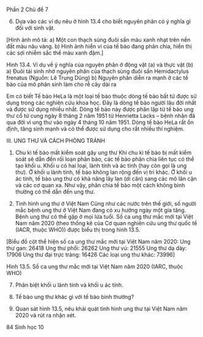Phần 2
Chủ đề 7

6. Dựa vào các ví dụ nêu ở hình 13.4 cho biết nguyên phân có ý nghĩa gì đối với sinh vật.

[Hình ảnh mô tả:
a) Một con thạch sùng đuôi sần màu xanh nhạt trên nền đất màu nâu vàng.
b) Hình ảnh hiển vi của tế bào đang phân chia, hiển thị các sợi nhiễm sắc thể màu xanh đậm.]

Hình 13.4. Ví dụ về ý nghĩa của nguyên phân ở động vật (a) và thực vật (b)
a) Đuôi tái sinh nhờ nguyên phân của thạch sùng đuôi sần Hemidactylus frenatus (Nguồn: Lê Trung Dũng)
b) Nguyên phân diễn ra mạnh ở các tế bào của mô phân sinh làm cho rễ cây dài ra

Em có biết
Tế bào HeLa là một loại tế bào thuộc dòng tế bào bất tử được sử dụng trong các nghiên cứu khoa học. Đây là dòng tế bào người lâu đời nhất và được sử dụng nhiều nhất. Dòng tế bào này được phân lập từ tế bào ung thư cổ tử cung ngày 8 tháng 2 năm 1951 từ Henrietta Lacks – bệnh nhân đã qua đời vì ung thư vào ngày 4 tháng 10 năm 1951. Dòng tế bào HeLa rất ổn định, tăng sinh mạnh và có thể được sử dụng cho rất nhiều thí nghiệm.

III. UNG THƯ VÀ CÁCH PHÒNG TRÁNH
1. Chu kì tế bào mất kiểm soát gây ung thư
Khi chu kì tế bào bị mất kiểm soát sẽ dẫn đến rối loạn phân bào, các tế bào phân chia liên tục có thể tạo khối u. Khối u có hai loại, lành tính và ác tính (hay còn gọi là ung thư). Ở khối u lành tính, tế bào không lan rộng đến vị trí khác. Ở khối u ác tính, tế bào ung thư có khả năng lây lan (di căn) sang các mô lân cận và các cơ quan xa. Như vậy, phân chia tế bào một cách không bình thường có thể dẫn đến ung thư.

2. Tình hình ung thư ở Việt Nam
Cũng như các nước trên thế giới, số người mắc bệnh ung thư ở Việt Nam đang có xu hướng ngày một gia tăng. Bệnh ung thư có thể gặp ở mọi lứa tuổi. Số ca ung thư mắc mới tại Việt Nam năm 2020 (theo thống kê của Cơ quan nghiên cứu ung thư quốc tế (IACR, thuộc WHO)) được biểu thị trong hình 13.5.

[Biểu đồ cột thể hiện số ca ung thư mắc mới tại Việt Nam năm 2020:
Ung thư gan: 26418
Ung thư phổi: 26262
Ung thư vú: 21555
Ung thư dạ dày: 17906
Ung thư đại trực tràng: 16426
Các loại ung thư khác: 73996]

Hình 13.5. Số ca ung thư mắc mới tại Việt Nam năm 2020 (IARC, thuộc WHO)

7. Phân biệt khối u lành tính và khối u ác tính.

8. Tế bào ung thư khác gì với tế bào bình thường?

9. Quan sát hình 13.5, nêu khái quát tình hình ung thư tại Việt Nam năm 2020 và rút ra nhận xét.

84 Sinh học 10